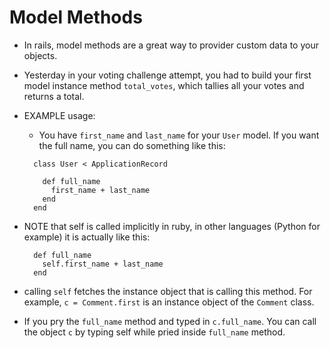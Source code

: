 # Model Methods

- In rails, model methods are a great way to provider custom data to your objects.

- Yesterday in your voting challenge attempt, you had to build your first model instance method `total_votes`, which tallies all your votes and returns a total.

- EXAMPLE usage:
  - You have `first_name` and `last_name` for your `User` model. If you want the full name, you can do something like this:

  ```
    class User < ApplicationRecord

      def full_name
        first_name + last_name
      end
    end
  ```

- NOTE that self is called implicitly in ruby, in other languages (Python for example) it is actually like this:
  ```
    def full_name
      self.first_name + last_name
    end
  ```

- calling `self` fetches the instance object that is calling this method. For example, `c = Comment.first` is an instance object of the `Comment` class.

- If you pry the `full_name` method and typed in `c.full_name`. You can call the object `c` by typing self while pried inside `full_name` method.
